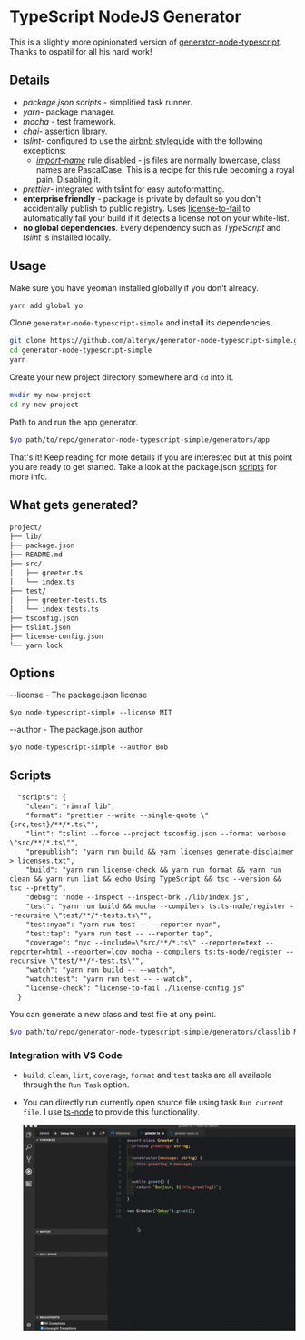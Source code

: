 # TypeScript NodeJS Generator
This is a slightly more opinionated version of [generator-node-typescript](https://github.com/ospatil/generator-node-typescript). Thanks to ospatil for all his hard work! 

## Details

- _package.json scripts_  - simplified task runner.
- _yarn_- package manager.
- _mocha_ - test framework.
- _chai_- assertion library.
- _tslint_- configured to use the [airbnb styleguide](https://github.com/progre/tslint-config-airbnb) with the following exceptions:
  - _[import-name](https://www.npmjs.com/package/tslint-microsoft-contrib)_ rule disabled - js files are normally lowercase, class names are PascalCase. This is a recipe for this rule becoming a royal pain. Disabling it.
- _prettier_- integrated with tslint for easy autoformatting.
- **enterprise friendly** - package is private by default so you don't accidentally publish to public registry. Uses [license-to-fail](https://www.npmjs.com/package/license-to-fail) to automatically fail your build if it detects a license not on your white-list.
- **no global dependencies**. Every dependency such as _TypeScript_ and _tslint_ is installed locally.

## Usage

Make sure you have yeoman installed globally if you don't already.
```sh
yarn add global yo
```
Clone `generator-node-typescript-simple` and install its dependencies.

```sh
git clone https://github.com/alteryx/generator-node-typescript-simple.git
cd generator-node-typescript-simple
yarn
```

Create your new project directory somewhere and `cd` into it.
```sh
mkdir my-new-project
cd ny-new-project
```

Path to and run the app generator.

```sh
$yo path/to/repo/generator-node-typescript-simple/generators/app
```

That's it! Keep reading for more details if you are interested but at this point you are ready to get started. Take a look at the package.json [scripts](##Scripts) for more info.

## What gets generated?
```
project/
├── lib/
├── package.json
├── README.md
├── src/
│   ├── greeter.ts
│   └── index.ts
├── test/
│   ├── greeter-tests.ts
│   └── index-tests.ts
├── tsconfig.json
├── tslint.json
├── license-config.json
└── yarn.lock
```
## Options

--license - The package.json license
```
$yo node-typescript-simple --license MIT 
```

--author - The package.json author
```
$yo node-typescript-simple --author Bob 
```
## Scripts

```
  "scripts": {
    "clean": "rimraf lib",
    "format": "prettier --write --single-quote \"{src,test}/**/*.ts\"",
    "lint": "tslint --force --project tsconfig.json --format verbose \"src/**/*.ts\"",
    "prepublish": "yarn run build && yarn licenses generate-disclaimer > licenses.txt",
    "build": "yarn run license-check && yarn run format && yarn run clean && yarn run lint && echo Using TypeScript && tsc --version && tsc --pretty",
    "debug": "node --inspect --inspect-brk ./lib/index.js",
    "test": "yarn run build && mocha --compilers ts:ts-node/register --recursive \"test/**/*-tests.ts\"",
    "test:nyan": "yarn run test -- --reporter nyan",
    "test:tap": "yarn run test -- --reporter tap",
    "coverage": "nyc --include=\"src/**/*.ts\" --reporter=text --reporter=html --reporter=lcov mocha --compilers ts:ts-node/register --recursive \"test/**/*-test.ts\"",
    "watch": "yarn run build -- --watch",
    "watch:test": "yarn run test -- --watch",
    "license-check": "license-to-fail ./license-config.js"
  }
```

You can generate a new class and test file at any point.

```sh
$yo path/to/repo/generator-node-typescript-simple/generators/classlib MyNewClass
```

  ### Integration with VS Code
- `build`, `clean`, `lint`, `coverage`, `format` and `test` tasks are all available through the `Run Task` option.
- You can directly run currently open source file using task `Run current file`. I use [ts-node](https://github.com/TypeStrong/ts-node) to provide this functionality.

  ![TypeScript debugging in VS Code](./img/vscode-ts-debug.gif)

